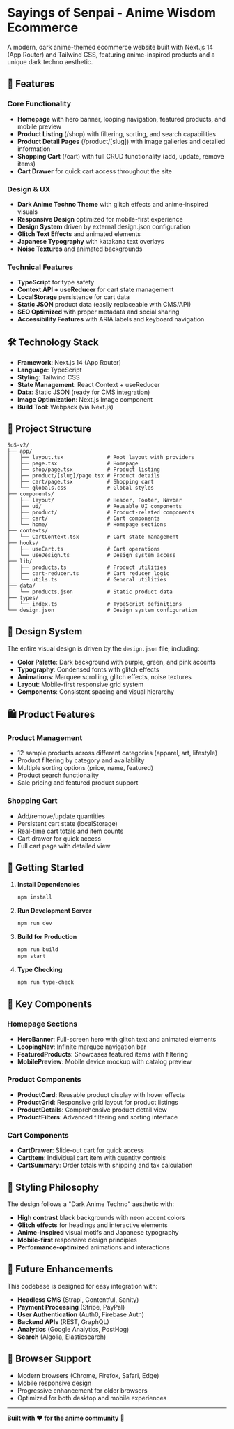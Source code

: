 # Sayings of Senpai - Anime Wisdom Ecommerce

A modern, dark anime-themed ecommerce website built with Next.js 14 (App Router) and Tailwind CSS, featuring anime-inspired products and a unique dark techno aesthetic.

## 🌟 Features

### Core Functionality
- **Homepage** with hero banner, looping navigation, featured products, and mobile preview
- **Product Listing** (/shop) with filtering, sorting, and search capabilities
- **Product Detail Pages** (/product/[slug]) with image galleries and detailed information
- **Shopping Cart** (/cart) with full CRUD functionality (add, update, remove items)
- **Cart Drawer** for quick cart access throughout the site

### Design & UX
- **Dark Anime Techno Theme** with glitch effects and anime-inspired visuals
- **Responsive Design** optimized for mobile-first experience
- **Design System** driven by external design.json configuration
- **Glitch Text Effects** and animated elements
- **Japanese Typography** with katakana text overlays
- **Noise Textures** and animated backgrounds

### Technical Features
- **TypeScript** for type safety
- **Context API + useReducer** for cart state management
- **LocalStorage** persistence for cart data
- **Static JSON** product data (easily replaceable with CMS/API)
- **SEO Optimized** with proper metadata and social sharing
- **Accessibility Features** with ARIA labels and keyboard navigation

## 🛠️ Technology Stack

- **Framework**: Next.js 14 (App Router)
- **Language**: TypeScript
- **Styling**: Tailwind CSS
- **State Management**: React Context + useReducer
- **Data**: Static JSON (ready for CMS integration)
- **Image Optimization**: Next.js Image component
- **Build Tool**: Webpack (via Next.js)

## 📁 Project Structure

```
SoS-v2/
├── app/
│   ├── layout.tsx              # Root layout with providers
│   ├── page.tsx                # Homepage
│   ├── shop/page.tsx           # Product listing
│   ├── product/[slug]/page.tsx # Product details
│   ├── cart/page.tsx           # Shopping cart
│   └── globals.css             # Global styles
├── components/
│   ├── layout/                 # Header, Footer, Navbar
│   ├── ui/                     # Reusable UI components
│   ├── product/                # Product-related components
│   ├── cart/                   # Cart components
│   └── home/                   # Homepage sections
├── contexts/
│   └── CartContext.tsx         # Cart state management
├── hooks/
│   ├── useCart.ts              # Cart operations
│   └── useDesign.ts            # Design system access
├── lib/
│   ├── products.ts             # Product utilities
│   ├── cart-reducer.ts         # Cart reducer logic
│   └── utils.ts                # General utilities
├── data/
│   └── products.json           # Static product data
├── types/
│   └── index.ts                # TypeScript definitions
└── design.json                 # Design system configuration
```

## 🎨 Design System

The entire visual design is driven by the `design.json` file, including:

- **Color Palette**: Dark background with purple, green, and pink accents
- **Typography**: Condensed fonts with glitch effects
- **Animations**: Marquee scrolling, glitch effects, noise textures
- **Layout**: Mobile-first responsive grid system
- **Components**: Consistent spacing and visual hierarchy

## 🛍️ Product Features

### Product Management
- 12 sample products across different categories (apparel, art, lifestyle)
- Product filtering by category and availability
- Multiple sorting options (price, name, featured)
- Product search functionality
- Sale pricing and featured product support

### Shopping Cart
- Add/remove/update quantities
- Persistent cart state (localStorage)
- Real-time cart totals and item counts
- Cart drawer for quick access
- Full cart page with detailed view

## 🚀 Getting Started

1. **Install Dependencies**
   ```bash
   npm install
   ```

2. **Run Development Server**
   ```bash
   npm run dev
   ```

3. **Build for Production**
   ```bash
   npm run build
   npm start
   ```

4. **Type Checking**
   ```bash
   npm run type-check
   ```

## 🎯 Key Components

### Homepage Sections
- **HeroBanner**: Full-screen hero with glitch text and animated elements
- **LoopingNav**: Infinite marquee navigation bar
- **FeaturedProducts**: Showcases featured items with filtering
- **MobilePreview**: Mobile device mockup with catalog preview

### Product Components
- **ProductCard**: Reusable product display with hover effects
- **ProductGrid**: Responsive grid layout for product listings
- **ProductDetails**: Comprehensive product detail view
- **ProductFilters**: Advanced filtering and sorting interface

### Cart Components
- **CartDrawer**: Slide-out cart for quick access
- **CartItem**: Individual cart item with quantity controls
- **CartSummary**: Order totals with shipping and tax calculation

## 🎨 Styling Philosophy

The design follows a "Dark Anime Techno" aesthetic with:
- **High contrast** black backgrounds with neon accent colors
- **Glitch effects** for headings and interactive elements
- **Anime-inspired** visual motifs and Japanese typography
- **Mobile-first** responsive design principles
- **Performance-optimized** animations and interactions

## 🔮 Future Enhancements

This codebase is designed for easy integration with:
- **Headless CMS** (Strapi, Contentful, Sanity)
- **Payment Processing** (Stripe, PayPal)
- **User Authentication** (Auth0, Firebase Auth)
- **Backend APIs** (REST, GraphQL)
- **Analytics** (Google Analytics, PostHog)
- **Search** (Algolia, Elasticsearch)

## 📱 Browser Support

- Modern browsers (Chrome, Firefox, Safari, Edge)
- Mobile responsive design
- Progressive enhancement for older browsers
- Optimized for both desktop and mobile experiences

---

**Built with ❤️ for the anime community** 🎌